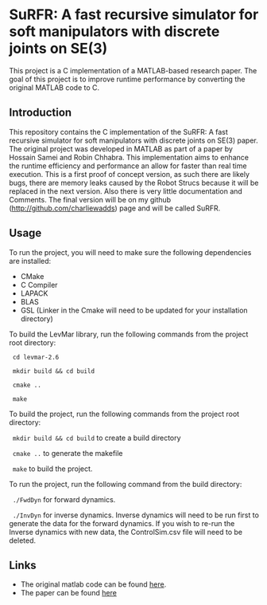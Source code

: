 # SuRFR: A fast recursive simulator for soft manipulators with discrete joints on SE(3)

This project is a C implementation of a MATLAB-based research paper. The goal of this project is to improve runtime performance by converting the original MATLAB code to C. 


## Introduction

This repository contains the C implementation of the SuRFR: A fast recursive simulator for soft manipulators with discrete joints on SE(3) paper. The original project was developed in MATLAB as part of a paper by Hossain Samei and Robin Chhabra. This implementation aims to enhance the runtime efficiency and performance an allow for faster than real time execution. This is a first proof of concept version, as such there are likely bugs, there are memory leaks caused by the Robot Strucs because it will be replaced in the next version. Also there is very little documentation and Comments. The final version will be on my github (http://github.com/charliewadds) page and will be called SuRFR.

## Usage

To run the project, you will need to make sure the following dependencies are installed:
- CMake
- C Compiler
- LAPACK
- BLAS
- GSL (Linker in the Cmake will need to be updated for your installation directory)

To build the LevMar library, run the following commands from the project root directory:

``` cd levmar-2.6```

``` mkdir build && cd build```

``` cmake ..```

``` make```

To build the project, run the following commands from the project root directory:

``` mkdir build && cd build``` to create a build directory

``` cmake ..``` to generate the makefile

``` make``` to build the project.

To run the project, run the following command from the build directory:

``` ./FwdDyn``` for forward dynamics.
    
``` ./InvDyn``` for inverse dynamics.
Inverse dynamics will need to be run first to generate the data for the forward dynamics. If you wish to re-run the Inverse dynamics with new data, the ControlSim.csv file will need to be deleted.

    


## Links
- The original matlab code can be found [here](https://github.com/HSamei/CosseratRod-RKMK.git).
- The paper can be found [here](https://www.researchgate.net/publication/371658455_SuRFR_A_Fast_Recursive_Simulator_for_Soft_Manipulators_with_Discrete_Joints_on_SE3)
